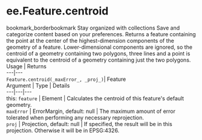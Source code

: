  
#  ee.Feature.centroid
bookmark_borderbookmark Stay organized with collections  Save and categorize content based on your preferences.
Returns a feature containing the point at the center of the highest-dimension components of the geometry of a feature. Lower-dimensional components are ignored, so the centroid of a geometry containing two polygons, three lines and a point is equivalent to the centroid of a geometry containing just the two polygons.
Usage | Returns  
---|---  
`Feature.centroid(_maxError_, _proj_)`|  Feature  
Argument | Type | Details  
---|---|---  
this: `feature` | Element | Calculates the centroid of this feature's default geometry.  
`maxError` | ErrorMargin, default: null | The maximum amount of error tolerated when performing any necessary reprojection.  
`proj` | Projection, default: null | If specified, the result will be in this projection. Otherwise it will be in EPSG:4326.  
